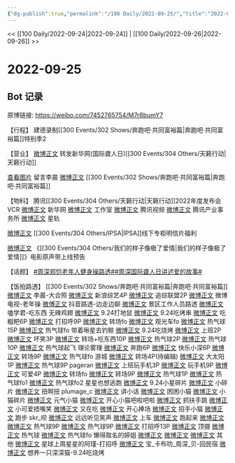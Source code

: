 ```yaml
---
{"dg-publish":true,"permalink":"/100 Daily/2022-09-25/","title":"2022-09-25","created":"2022-11-14T16:54:14.000+08:00","updated":"2023-04-11T14:46:33.253+08:00"}
---
```



<< [[100 Daily/2022-09-24\|2022-09-24]] | [[100 Daily/2022-09-26\|2022-09-26]] >>

# 2022-09-25

## Bot 记录

原博链接: https://weibo.com/7452765754/M7r8bumY7

【行程】
建德录制[[300 Events/302 Shows/奔跑吧·共同富裕篇\|奔跑吧·共同富裕篇]]特别季2

【营业】
[微博正文](http://weibo.com/1736988591/M7pk0uz5o) 转发新华网(国际聋人日)[[300 Events/304 Others/天籁行动\|天籁行动]]

[查看图片](https://wx4.sinaimg.cn/large/0088n2Pggy1h6j9cly18hj30yi0t90we.jpg) 留言李晨 [微博正文](https://m.weibo.cn/1259193624/4817709299140243) [[300 Events/302 Shows/奔跑吧·共同富裕篇\|奔跑吧·共同富裕篇]]

【物料】
腾讯[[300 Events/304 Others/天籁行动\|天籁行动]]2022年度发布会VCR
[微博正文](http://weibo.com/2810373291/M7p2S8GlF) 新华网
[微博正文](http://weibo.com/7478855230/M7pobkC1J) 工作室
[微博正文](https://m.weibo.cn/2591595652/4817656392191423) 腾讯视频
[微博正文](https://m.weibo.cn/7324760714/4817723110459277) 腾讯产业事务所
[微博正文](http://weibo.com/6466290670/M7oixCEaA) 星轨

[微博正文](http://weibo.com/1851789841/M7lWomWxg) [[300 Events/304 Others/IPSA\|IPSA]]线下专柜明信片福利

[微博正文](http://weibo.com/5248300719/M7psL2bpR) 《[[300 Events/304 Others/我们的样子像极了爱情\|我们的样子像极了爱情]]》电影原声带上线预告

【话题】
[#周深郑恺老年人健身操路透#](https://s.weibo.com/weibo?q=%23%E5%91%A8%E6%B7%B1%E9%83%91%E6%81%BA%E8%80%81%E5%B9%B4%E4%BA%BA%E5%81%A5%E8%BA%AB%E6%93%8D%E8%B7%AF%E9%80%8F%23)[#周深国际聋人日讲述爱的故事#](https://s.weibo.com/weibo?q=%23%E5%91%A8%E6%B7%B1%E5%9B%BD%E9%99%85%E8%81%8B%E4%BA%BA%E6%97%A5%E8%AE%B2%E8%BF%B0%E7%88%B1%E7%9A%84%E6%95%85%E4%BA%8B%23)

【饭拍路透】
[[300 Events/302 Shows/奔跑吧·共同富裕篇\|奔跑吧·共同富裕篇]]
[微博正文](https://m.weibo.cn/1259193624/4817709299140243) 李晨-大合照
[微博正文](http://weibo.com/1878335471/M7nhvfXe5) 新浪综艺4P
[微博正文](http://weibo.com/2314516944/M7nVtbksJ) 追综联盟2P
[微博正文](http://weibo.com/5405787673/M7oSl6s3A) 微博电视-老年操
[微博正文](https://weibo.com/7568338314/M7o0sz4ms) 抖音路透-边走边聊
[微博正文](https://weibo.com/5976768427/M7nL2mrEB) 景区工作人员路透
[微博正文](https://m.weibo.cn/1901459883/4817709919378343) 嗑学君-吃东西
无辣鸡翅
[微博正文](https://weibo.com/7495641082/M7iildWNR) 9.24打地鼠
[微博正文](https://weibo.com/7495641082/M7iNUAlAM) 9.24吃烤串
[微博正文](https://weibo.com/7495641082/M7mMl0vjR) 吃糍粑6P
[微博正文](https://weibo.com/7495641082/M7ntidgHA) 打招呼9P
[微博正文](https://weibo.com/7495641082/M7nPVxX7T) 转场fo
[微博正文](https://weibo.com/7495641082/M7oqEmdur) 观光车fo
[微博正文](https://weibo.com/7495641082/M7p0oasME) 热气球15P
[微博正文](https://m.weibo.cn/7495641082/4817701974839172) 热气球fo
带着啾星去钓鲸
[微博正文](https://weibo.com/3246571812/M7lREFRN1) 9.24吃烧烤
[微博正文](https://weibo.com/3246571812/M7nvL1Jtb) 上班2P
[微博正文](https://weibo.com/3246571812/M7o2JznzK) 坏笑3P
[微博正文](https://weibo.com/3246571812/M7og1jSmR) 转场+吃东西10P
[微博正文](https://m.weibo.cn/3246571812/4817655128655608) 热气球2P
[微博正文](https://m.weibo.cn/3246571812/4817675655843565) 热气球10P
[微博正文](https://m.weibo.cn/3246571812/4817705499102073) 热气球起飞
理论雾理
[微博正文](https://weibo.com/7458115630/M7nGSrRsh) 奔跑6P
[微博正文](https://weibo.com/7458115630/M7nMG2DLD) 快乐小深6P
[微博正文](https://weibo.com/7458115630/M7ombrpOH) 转场9P
[微博正文](https://m.weibo.cn/7458115630/4817685818640322) 热气球fo
游城
[微博正文](https://weibo.com/1801743981/M7nr1kFCF) 转场4P(待编辑)
[微博正文](https://weibo.com/1801743981/M7o8JxwXZ) 大太阳1P
[微博正文](http://weibo.com/1801743981/M7p55wIue) 热气球9P
pageran
[微博正文](https://weibo.com/7633014126/M7mfi2RwZ) 上班玩手机3P
[微博正文](https://weibo.com/7633014126/M7mpdxf08) 玩手机9P
[微博正文](https://weibo.com/7633014126/M7mXthEF1) 可爱4P
[微博正文](https://weibo.com/7633014126/M7nox2FiK) 转场fo
[微博正文](https://weibo.com/7633014126/M7osm8ouH) 转场9P
[微博正文](https://weibo.com/7633014126/M7oZU26HG) 热气球1P
[微博正文](http://weibo.com/7633014126/M7pko5MJa) 热气球fo1
[微博正文](https://m.weibo.cn/7633014126/4817698158545042) 热气球fo2
星星也想逃跑
[微博正文](https://weibo.com/5219918112/M7m0yEDdZ) 9.24小星碎片
[微博正文](https://weibo.com/5219918112/M7n6QtjBD) 小碎片
[微博正文](https://m.weibo.cn/5219918112/4817686847295348) 扭啊扭
plumage_c
[微博正文](https://weibo.com/5122158435/M7ifjj2Jf) 讲小话
[微博正文](https://weibo.com/5122158435/M7mkyg9au) 困困小猫
[微博正文](https://weibo.com/5122158435/M7ncUmrKY) 小猫碎片
[微博正文](https://weibo.com/5122158435/M7nKz7l0L) 元气小猫
[微博正文](https://weibo.com/5122158435/M7nVc35EF) 开心小猫吧啦吧啦
[微博正文](https://weibo.com/5122158435/M7o9cbfzj) 抓扶手跳
[微博正文](https://weibo.com/5122158435/M7oJlz324) 小可爱捂嘴笑
[微博正文](https://m.weibo.cn/5122158435/4817655258940078) 又在吃
[微博正文](https://m.weibo.cn/5122158435/4817663781504268) 开心捧场
[微博正文](https://m.weibo.cn/5122158435/4817692634645650) 招手小猫
[微博正文](https://m.weibo.cn/5122158435/4817705792701828) 跑步
skr_呗
[微博正文](https://weibo.com/6433509682/M7ngPvxJ5) 远远听见笑声
[微博正文](https://weibo.com/6433509682/M7nIe4n25) 上车
[微博正文](https://weibo.com/6433509682/M7nUjrnej) 跑起来
[微博正文](https://m.weibo.cn/6433509682/4817657118067344)
[微博正文](https://m.weibo.cn/6433509682/4817666813987147) 热气球9P
[微博正文](https://m.weibo.cn/6433509682/4817669456662872) 热气球9P
[微博正文](https://m.weibo.cn/6433509682/4817709185632873) 打招呼13P
[微博正文](https://m.weibo.cn/6433509682/4817718173504081) 顶摄
[微博正文](https://m.weibo.cn/6433509682/4817722224938073) 热气球
[微博正文](https://m.weibo.cn/6433509682/4817735966791147) 热气球fo
懒得取名的婷姐
[微博正文](https://weibo.com/6811457914/M7mWk2J2o)
[微博正文](https://weibo.com/6811457914/M7n7sBt3e)
[微博正文](https://weibo.com/6811457914/M7nEKzYBU)
其他
[微博正文](https://m.weibo.cn/5861908076/4817686044874173) 星球上周星星的阿瑾-打招呼
[微博正文](https://m.weibo.cn/7411456238/4817683923600245) 宝_卡布叻_周深_贝-回民宿
[微博正文](https://m.weibo.cn/7775746531/4817401142838700) 想养一只深深猫-9.24吃烧烤
